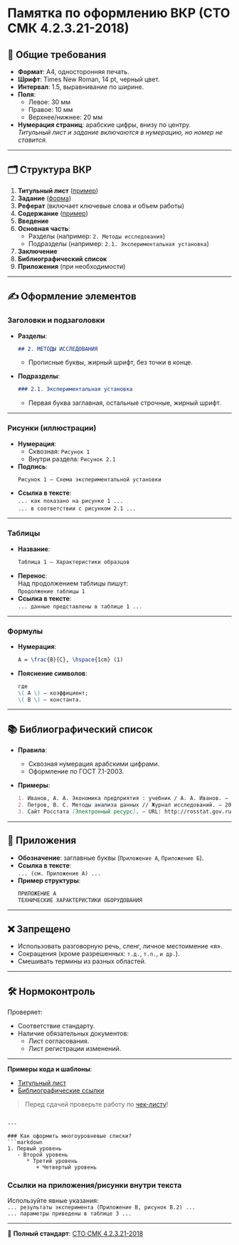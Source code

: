 
# Памятка по оформлению ВКР (СТО СМК 4.2.3.21-2018)

## 📌 Общие требования
- **Формат**: А4, односторонняя печать.
- **Шрифт**: Times New Roman, 14 pt, черный цвет.
- **Интервал**: 1.5, выравнивание по ширине.
- **Поля**:
  - Левое: 30 мм
  - Правое: 10 мм
  - Верхнее/нижнее: 20 мм
- **Нумерация страниц**: арабские цифры, внизу по центру.  
  *Титульный лист и задание включаются в нумерацию, но номер не ставится.*

---

## 🗂 Структура ВКР
1. **Титульный лист** ([пример](link_to_appendix_1))
2. **Задание** ([форма](link_to_appendix_2))
3. **Реферат** (включает ключевые слова и объем работы)
4. **Содержание** ([пример](link_to_appendix_4))
5. **Введение**
6. **Основная часть**:
   - Разделы (например: `2. Методы исследования`)
   - Подразделы (например: `2.1. Экспериментальная установка`)
7. **Заключение**
8. **Библиографический список**
9. **Приложения** (при необходимости)

---

## ✍️ Оформление элементов

### Заголовки и подзаголовки
- **Разделы**:  
  ```markdown
  ## 2. МЕТОДЫ ИССЛЕДОВАНИЯ
  ```
  - Прописные буквы, жирный шрифт, без точки в конце.

- **Подразделы**:  
  ```markdown
  ### 2.1. Экспериментальная установка
  ```
  - Первая буква заглавная, остальные строчные, жирный шрифт.

---

### Рисунки (иллюстрации)
- **Нумерация**:  
  - Сквозная: `Рисунок 1`  
  - Внутри раздела: `Рисунок 2.1`  
- **Подпись**:  
  ```markdown
  Рисунок 1 – Схема экспериментальной установки
  ```
- **Ссылка в тексте**:  
  `... как показано на рисунке 1 ...`  
  `... в соответствии с рисунком 2.1 ...`

---

### Таблицы
- **Название**:  
  ```markdown
  Таблица 1 – Характеристики образцов
  ```
- **Перенос**:  
  Над продолжением таблицы пишут:  
  `Продолжение таблицы 1`  
- **Ссылка в тексте**:  
  `... данные представлены в таблице 1 ...`

---

### Формулы
- **Нумерация**:  
  ```latex
  A = \frac{B}{C}, \hspace{1cm} (1)
  ```
- **Пояснение символов**:  
  ```markdown
  где  
  \( A \) – коэффициент;  
  \( B \) – константа.
  ```

---

## 📚 Библиографический список
- **Правила**:  
  - Сквозная нумерация арабскими цифрами.  
  - Оформление по ГОСТ 7.1-2003.  

- **Примеры**:  
  ```markdown
  1. Иванов, А. А. Экономика предприятия : учебник / А. А. Иванов. – М. : Финансы, 2020. – 300 с.  
  2. Петров, В. С. Методы анализа данных // Журнал исследований. – 2019. – № 5. – С. 45–50.  
  3. Сайт Росстата [Электронный ресурс]. – URL: http://rosstat.gov.ru (дата обращения: 10.09.2023).
  ```

---

## 📎 Приложения
- **Обозначение**: заглавные буквы (`Приложение А`, `Приложение Б`).  
- **Ссылка в тексте**:  
  `... (см. Приложение А) ...`  
- **Пример структуры**:  
  ```markdown
  ПРИЛОЖЕНИЕ А  
  ТЕХНИЧЕСКИЕ ХАРАКТЕРИСТИКИ ОБОРУДОВАНИЯ
  ```

---

## ❌ Запрещено
- Использовать разговорную речь, сленг, личное местоимение «я».  
- Сокращения (кроме разрешенных: `т.д.`, `т.п.`, `и др.`).  
- Смешивать термины из разных областей.  

---

## 🛠 Нормоконтроль
Проверяет:  
- Соответствие стандарту.  
- Наличие обязательных документов:  
  - Лист согласования.  
  - Лист регистрации изменений.  

---

**Примеры кода и шаблоны**:  
- [Титульный лист](link_to_appendix_1)  
- [Библиографические ссылки](link_to_appendix_10)  

> Перед сдачей проверьте работу по [чек-листу](link_to_checklist)!
```

---

### Как оформить многоуровневые списки?
```markdown
1. Первый уровень
   - Второй уровень
      * Третий уровень
         + Четвертый уровень
```

### Ссылки на приложения/рисунки внутри текста
Используйте явные указания:  
`... результаты эксперимента (Приложение В, рисунок В.2) ...`  
`... параметры приведены в таблице 3 ...`

---

🔗 **Полный стандарт**: [СТО СМК 4.2.3.21-2018](link_to_pdf)  

```
